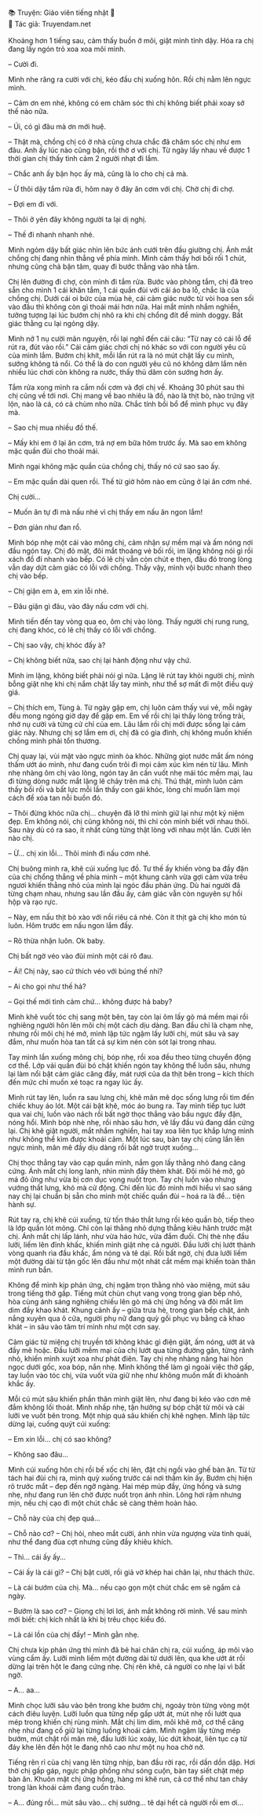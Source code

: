 📚 Truyện: Giáo viên tiếng nhật 🔞
<br>
📖 Tác giả: Truyendam.net
<br></br>
Khoảng hơn 1 tiếng sau, cảm thấy buồn ở môi, giật mình tỉnh dậy. Hóa ra chị đang lấy ngón trỏ xoa xoa môi mình.



– Cười đi.

Mình nhe răng ra cười với chị, kéo đầu chị xuống hôn. Rồi chị nằm lên ngực mình.

– Cảm ơn em nhé, không có em chăm sóc thì chị không biết phải xoay sở thế nào nữa.

– Úi, có gì đâu mà ơn mới huệ.

– Thật mà, chồng chị có ở nhà cũng chưa chắc đã chăm sóc chị như em đâu. Anh ấy lúc nào cũng bận, rồi thờ ơ với chị. Từ ngày lấy nhau về được 1 thời gian chị thấy tình cảm 2 người nhạt đi lắm.

– Chắc anh ấy bận học ấy mà, cũng là lo cho chị cả mà.

– Ừ thôi dậy tắm rửa đi, hôm nay ở đây ăn cơm với chị. Chờ chị đi chợ.

– Đợi em đi với.

– Thôi ở yên đây không người ta lại dị nghị.

– Thế đi nhanh nhanh nhé.

Mình ngỏm dậy bất giác nhìn lên bức ảnh cưới trên đầu giường chị. Ánh mắt chồng chị đang nhìn thẳng về phía mình. Mình cảm thấy hơi bối rối 1 chút, nhưng cũng chả bận tâm, quay đi bước thẳng vào nhà tắm.

Chị lên đường đi chợ, còn mình đi tắm rửa. Bước vào phòng tắm, chị đã treo sẵn cho mình 1 cái khăn tắm, 1 cái quần đùi với cái áo ba lỗ, chắc là của chồng chị. Dưới cái oi bức của mùa hè, cái cảm giác nước từ vòi hoa sen sối vào đầu thì không còn gì thoải mái hơn nữa. Hai mắt mình nhắm nghiền, tưởng tượng lại lúc bướm chị nhô ra khi chị chổng đít để mình doggy. Bất giác thằng cu lại ngỏng dậy.

Mình nở 1 nụ cười mãn nguyện, rồi lại nghĩ đến cái câu: “Từ nay có cái lỗ để rút ra, đút vào rồi.” Cái cảm giác chơi chị nó khác so với con người yêu cũ của mình lắm. Bướm chị khít, mỗi lần rút ra là nó mút chặt lấy cu mình, sướng không tả nổi. Có thể là do con người yêu cũ nó không dâm lắm nên nhiều lúc chơi còn không ra nước, thấy thủ dâm còn sướng hơn ấy.

Tắm rửa xong mình ra cắm nồi cơm và đợi chị về. Khoảng 30 phút sau thì chị cũng về tới nơi. Chị mang về bao nhiêu là đồ, nào là thịt bò, nào trứng vịt lộn, nào là cá, có cả chùm nho nữa. Chắc tính bồi bổ để mình phục vụ đây mà.

– Sao chị mua nhiều đồ thế.

– Mấy khi em ở lại ăn cơm, trả nợ em bữa hôm trước ấy. Mà sao em không mặc quần đùi cho thoải mái.

Mình ngại không mặc quần của chồng chị, thấy nó cứ sao sao ấy.

– Em mặc quần dài quen rồi. Thế từ giờ hôm nào em cũng ở lại ăn cơm nhé.

Chị cười…

– Muốn ăn tự đi mà nấu nhé vì chị thấy em nấu ăn ngon lắm!

– Đơn giản như đan rổ.

Mình bóp nhẹ một cái vào mông chị, cảm nhận sự mềm mại và ấm nóng nơi đầu ngón tay. Chị đỏ mặt, đôi mắt thoáng vẻ bối rối, im lặng không nói gì rồi xách đồ đi nhanh vào bếp. Có lẽ chị vẫn còn chút e thẹn, đâu đó trong lòng vẫn day dứt cảm giác có lỗi với chồng. Thấy vậy, mình vội bước nhanh theo chị vào bếp.

– Chị giận em à, em xin lỗi nhé.

– Đâu giận gì đâu, vào đây nấu cơm với chị.

Mình tiến đến tay vòng qua eo, ôm chị vào lòng. Thấy người chị rung rung, chị đang khóc, có lẽ chị thấy có lỗi với chồng.

– Chị sao vậy, chị khóc đấy à?

– Chị không biết nữa, sao chị lại hành động như vậy chứ.

Mình im lặng, không biết phải nói gì nữa. Lặng lẽ rút tay khỏi người chị, mình bỗng giật nhẹ khi chị nắm chặt lấy tay mình, như thể sợ mất đi một điều quý giá.

– Chị thích em, Tùng à. Từ ngày gặp em, chị luôn cảm thấy vui vẻ, mỗi ngày đều mong ngóng giờ dạy để gặp em. Em về rồi chị lại thấy lòng trống trải, nhớ nụ cười và từng cử chỉ của em. Lâu lắm rồi chị mới được sống lại cảm giác này. Nhưng chị sợ lắm em ơi, chị đã có gia đình, chị không muốn khiến chồng mình phải tổn thương.

Chị quay lại, vùi mặt vào ngực mình òa khóc. Những giọt nước mắt ấm nóng thấm ướt áo mình, như đang cuốn trôi đi mọi cảm xúc kìm nén từ lâu. Mình nhẹ nhàng ôm chị vào lòng, ngón tay ân cần vuốt nhẹ mái tóc mềm mại, lau đi từng dòng nước mắt lặng lẽ chảy trên má chị. Thú thật, mình luôn cảm thấy bối rối và bất lực mỗi lần thấy con gái khóc, lòng chỉ muốn làm mọi cách để xóa tan nỗi buồn đó.

– Thôi đừng khóc nữa chị… chuyện đã lỡ thì mình giữ lại như một kỷ niệm đẹp. Em không nói, chị cũng không nói, thì chỉ còn mình biết với nhau thôi. Sau này dù có ra sao, ít nhất cũng từng thật lòng với nhau một lần. Cười lên nào chị.

– Ừ… chị xin lỗi… Thôi mình đi nấu cơm nhé.

Chị buông mình ra, khẽ cúi xuống lục đồ. Tư thế ấy khiến vòng ba đầy đặn của chị chổng thẳng về phía mình – một khung cảnh vừa gợi cảm vừa trêu ngươi khiến thằng nhỏ của mình lại ngóc đầu phản ứng. Dù hai người đã từng chạm nhau, nhưng sau lần đầu ấy, cảm giác vẫn còn nguyên sự hồi hộp và rạo rực.

– Này, em nấu thịt bò xào với nồi riêu cá nhé. Còn ít thịt gà chị kho món tủ luôn. Hôm trước em nấu ngon lắm đấy.

– Rõ thừa nhận luôn. Ok baby.

Chị bất ngờ véo vào đùi mình một cái rõ đau.

– Ái! Chị này, sao cứ thích véo với búng thế nhỉ?

– Ai cho gọi như thế hả?

– Gọi thế mới tình cảm chứ… không được hả baby?

Mình khẽ vuốt tóc chị sang một bên, tay còn lại ôm lấy gò má mềm mại rồi nghiêng người hôn lên môi chị một cách dịu dàng. Ban đầu chỉ là chạm nhẹ, nhưng rồi môi chị hé mở, mình lập tức ngậm lấy lưỡi chị, mút sâu và say đắm, như muốn hòa tan tất cả sự kìm nén còn sót lại trong nhau.

Tay mình lần xuống mông chị, bóp nhẹ, rồi xoa đều theo từng chuyển động cơ thể. Lớp vải quần đùi bó chặt khiến ngón tay không thể luồn sâu, nhưng lại làm nổi bật cảm giác căng đầy, mát rượi của da thịt bên trong – kích thích đến mức chỉ muốn xé toạc ra ngay lúc ấy.

Mình rút tay lên, luồn ra sau lưng chị, khẽ mân mê dọc sống lưng rồi tìm đến chiếc khuy áo lót. Một cái bật khẽ, móc áo bung ra. Tay mình tiếp tục lướt qua vai chị, luồn vào nách rồi bất ngờ thọc thẳng vào bầu ngực đầy đặn, nóng hổi. Mình bóp nhè nhẹ, rồi nhào sâu hơn, vê lấy đầu vú đang dần cứng lại. Chị khẽ giật người, mắt nhắm nghiền, hai tay xoa liên tục khắp lưng mình như không thể kìm được khoái cảm. Một lúc sau, bàn tay chị cũng lần lên ngực mình, mân mê đầy dịu dàng rồi bất ngờ trượt xuống…

Chị thọc thẳng tay vào cạp quần mình, nắm gọn lấy thằng nhỏ đang căng cứng. Ánh mắt chị long lanh, nhìn mình đầy thèm khát. Đôi môi hé mở, gò má đỏ ửng như vừa bị cơn dục vọng nuốt trọn. Tay chị luồn vào nhưng vướng thắt lưng, khó mà cử động. Chỉ đến lúc đó mình mới hiểu vì sao sáng nay chị lại chuẩn bị sẵn cho mình một chiếc quần đùi – hoá ra là để… tiện hành sự.

Rút tay ra, chị khẽ cúi xuống, từ tốn tháo thắt lưng rồi kéo quần bò, tiếp theo là lớp quần lót mỏng. Chỉ còn lại thằng nhỏ dựng thẳng kiêu hãnh trước mặt chị. Ánh mắt chị lấp lánh, như vừa háo hức, vừa đắm đuối. Chị thè nhẹ đầu lưỡi, liếm lên đỉnh khấc, khiến mình giật nhẹ cả người. Đầu lưỡi chị lướt thành vòng quanh rìa đầu khấc, ẩm nóng và tê dại. Rồi bất ngờ, chị đưa lưỡi liếm một đường dài từ tận gốc lên đầu như một nhát cắt mềm mại khiến toàn thân mình run bắn.

Không để mình kịp phản ứng, chị ngậm trọn thằng nhỏ vào miệng, mút sâu trong tiếng thở gấp. Tiếng mút chùn chụt vang vọng trong gian bếp nhỏ, hòa cùng ánh sáng nghiêng chiếu lên gò má chị ửng hồng và đôi mắt lim dim đầy khao khát. Khung cảnh ấy – giữa trưa hè, trong gian bếp chật, ánh nắng xuyên qua ô cửa, người phụ nữ đang quỳ gối phục vụ bằng cả khao khát – in sâu vào tâm trí mình như một cơn say.

Cảm giác từ miệng chị truyền tới không khác gì điện giật, ấm nóng, ướt át và đầy mê hoặc. Đầu lưỡi mềm mại của chị lướt qua từng đường gân, từng rãnh nhỏ, khiến mình xuýt xoa như phát điên. Tay chị nhẹ nhàng nâng hai hòn ngọc dưới gốc, xoa bóp, nắn nhẹ. Mình không thể làm gì ngoài việc thở gấp, tay luồn vào tóc chị, vừa vuốt vừa giữ nhẹ như không muốn mất đi khoảnh khắc ấy.

Mỗi cú mút sâu khiến phần thân mình giật lên, như đang bị kéo vào cơn mê đắm không lối thoát. Mình nhấp nhẹ, tận hưởng sự bóp chặt từ môi và cái lưỡi ve vuốt bên trong. Một nhịp quá sâu khiến chị khẽ nghẹn. Mình lập tức dừng lại, cuống quýt cúi xuống:

– Em xin lỗi… chị có sao không?

– Không sao đâu…

Mình cúi xuống hôn chị rồi bế xốc chị lên, đặt chị ngồi vào ghế bàn ăn. Từ từ tách hai đùi chị ra, mình quỳ xuống trước cái nơi thầm kín ấy. Bướm chị hiện rõ trước mắt – đẹp đến ngỡ ngàng. Hai mép múp đầy, ửng hồng và sưng nhẹ, như đang run lên chờ được nuốt trọn ánh nhìn. Lông hơi rậm nhưng mịn, nếu chị cạo đi một chút chắc sẽ càng thêm hoàn hảo.

– Chỗ này của chị đẹp quá…

– Chỗ nào cơ? – Chị hỏi, nheo mắt cười, ánh nhìn vừa ngượng vừa tinh quái, như thể đang đùa cợt nhưng cũng đầy khiêu khích.

– Thì… cái ấy ấy…

– Cái ấy là cái gì? – Chị bật cười, rồi giả vờ khép hai chân lại, như thách thức.

– Là cái bướm của chị. Mà… nếu cạo gọn một chút chắc em sẽ ngắm cả ngày.

– Bướm là sao cơ? – Giọng chị lơi lơi, ánh mắt không rời mình. Về sau mình mới biết: chị kích nhất là khi bị trêu chọc kiểu đó.

– Là cái lồn của chị đấy! – Mình gằn nhẹ.

Chị chưa kịp phản ứng thì mình đã bẻ hai chân chị ra, cúi xuống, áp môi vào vùng cấm ấy. Lưỡi mình liếm một đường dài từ dưới lên, qua khe ướt át rồi dừng lại trên hột le đang cứng nhẹ. Chị rên khẽ, cả người co nhẹ lại vì bất ngờ.

– A… aa…

Mình chọc lưỡi sâu vào bên trong khe bướm chị, ngoáy tròn từng vòng một cách điêu luyện. Lưỡi luồn qua từng nếp gấp ướt át, mút nhẹ rồi lướt qua mép trong khiến chị rùng mình. Mắt chị lim dim, môi khẽ mở, cơ thể căng nhẹ như đang cố giữ lại từng luồng khoái cảm. Mình ngậm lấy từng mép bướm, mút chặt rồi mân mê, đầu lưỡi lúc xoáy, lúc dứt khoát, liên tục cạ từ đáy khe lên đến hột le đang nhô cao như một nụ hoa chờ nở.

Tiếng rên rỉ của chị vang lên từng nhịp, ban đầu rời rạc, rồi dần dồn dập. Hơi thở chị gấp gáp, ngực phập phồng như sóng cuộn, bàn tay siết chặt mép bàn ăn. Khuôn mặt chị ửng hồng, hàng mi khẽ run, cả cơ thể như tan chảy trong làn khoái cảm đang cuốn trào.

– A… đúng rồi… mút sâu vào… chị sướng… tê dại hết cả người rồi em ơi…

<!-- truyện sex giáo viên, dạy thêm tại nhà, học sinh quan hệ cô giáo, truyện sex có thật, ngoại tình tư tưởng, mẹ đơn thân Nhật Bản, Truyendam.net -->
<!-- Truyện sex cô giáo,truyện sex cô nàng gia sư,truyện sex học sinh Tùng, chị Thảo, truyện sex Việt 2025, Truyendam.net -->

